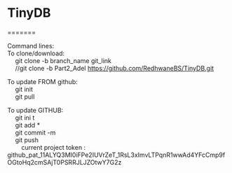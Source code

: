# TinyDB

=======

Command lines: <br />
To clone/download: <br />
&emsp;	git clone -b branch_name git_link <br />
&emsp;	//git clone -b Part2_Adel https://github.com/RedhwaneBS/TinyDB.git <br />


To update FROM github:<br />
&emsp;	git init <br />
&emsp;	git pull <br />


To update GITHUB: <br />
&emsp;	git ini t<br />
&emsp;	git add * <br />
&emsp;	git commit -m <br />
&emsp;	git push <br />
&emsp;&emsp;		current project token : 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


